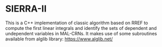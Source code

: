 # SIERRA-II
This is a C++  implementation of classic algorithm based on RREF to compute the first linear integrals and identify the sets 
of dependent and undependent variables in MAL-CRNs. It makes use of some subroutines available from alglib library: https://www.alglib.net/
